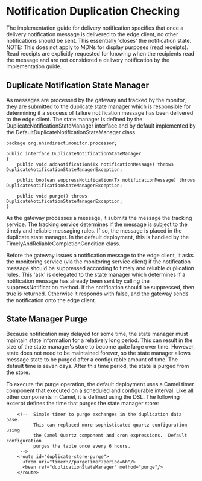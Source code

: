 # Notification Duplication Checking

The implementation guide for delivery notification specifies that once a delivery notification message is delivered to the edge client, no other notifications should be sent. This essentially 'closes' the notification state. NOTE: This does not apply to MDNs for display purposes (read receipts). Read receipts are explicitly requested for knowing when the recipients read the message and are not considered a delivery notification by the implementation guide.

## Duplicate Notification State Manager

As messages are processed by the gateway and tracked by the monitor, they are submitted to the duplicate state manager which is responsible for determining if a success of failure notification message has been delivered to the edge client. The state manager is defined by the DuplicateNotificationStateManager interface and by default implemented by the DefaultDuplicateNotificationStateManager class.

```
package org.nhindirect.monitor.processor;

public interface DuplicateNotificationStateManager 
{
	public void addNotification(Tx notificationMessage) throws DuplicateNotificationStateManagerException;
	
	public boolean suppressNotification(Tx notificationMessage) throws DuplicateNotificationStateManagerException;

	public void purge() throws DuplicateNotificationStateManagerException;
}
```

As the gateway processes a message, it submits the message the tracking service. The tracking service determines if the message is subject to the timely and reliable messaging rules. If so, the message is placed in the duplicate state manager. In the default deployment, this is handled by the TimelyAndReliableCompletionCondition class.

Before the gateway issues a notification message to the edge client, it asks the monitoring service (via the monitoring service client) if the notification message should be suppressed according to timely and reliable duplication rules. This 'ask' is delegated to the state manager which determines if a notification message has already been sent by calling the suppressNotification method. If the notification should be suppressed, then true is returned. Otherwise it responds with false, and the gateway sends the notification onto the edge client.

## State Manager Purge

Because notification may delayed for some time, the state manager must maintain state information for a relatively long period. This can result in the size of the state manager's store to become quite large over time. However, state does not need to be maintained forever, so the state manager allows message state to be purged after a configurable amount of time. The default time is seven days. After this time period, the state is purged from the store.

To execute the purge operation, the default deployment uses a Camel timer component that executed on a scheduled and configurable interval. Like all other components in Camel, it is defined using the DSL. The following excerpt defines the time that purges the state manager store:

```
    <!--  Simple timer to purge exchanges in the duplication data base.
          This can replaced more sophisticated quartz configuration using 
          the Camel Quartz component and cron expressions.  Default configuration
          purges the table once every 6 hours.
     -->    
    <route id="duplicate-store-purge">
      <from uri="timer://purgeTimer?period=6h"/>
      <bean ref="duplicationStateManager" method="purge"/>
    </route> 
```